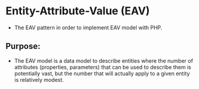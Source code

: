 # Entity-Attribute-Value (EAV)

- The EAV pattern in order to implement EAV model with PHP.

## Purpose:

- The EAV model is a data model to describe entities where the number of attributes
(properties, parameters) that can be used to describe them is potentially vast,
but the number that will actually apply to a given entity is relatively modest.